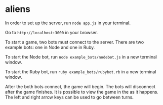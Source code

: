 aliens
======
In order to set up the server, run `node app.js` in your terminal.

Go to `http://localhost:3000` in your browser.

To start a game, two bots must connect to the server. There are two example bots: one in Node and one in Ruby.

To start the Node bot, run `node example_bots/nodebot.js` in a new terminal window.

To start the Ruby bot, run `ruby example_bots/rubybot.rb` in a new terminal window.

After the both bots connect, the game will begin. The bots will disconnect after the game finishes. It is possible to view the game in the as it happens. The left and right arrow keys can be used to go between turns.
